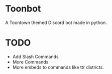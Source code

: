 # Toonbot
A Toontown themed Discord bot made in python.

 # TODO
* Add Slash Commands
* More Commands
* More embeds to commands like ttr districts.

